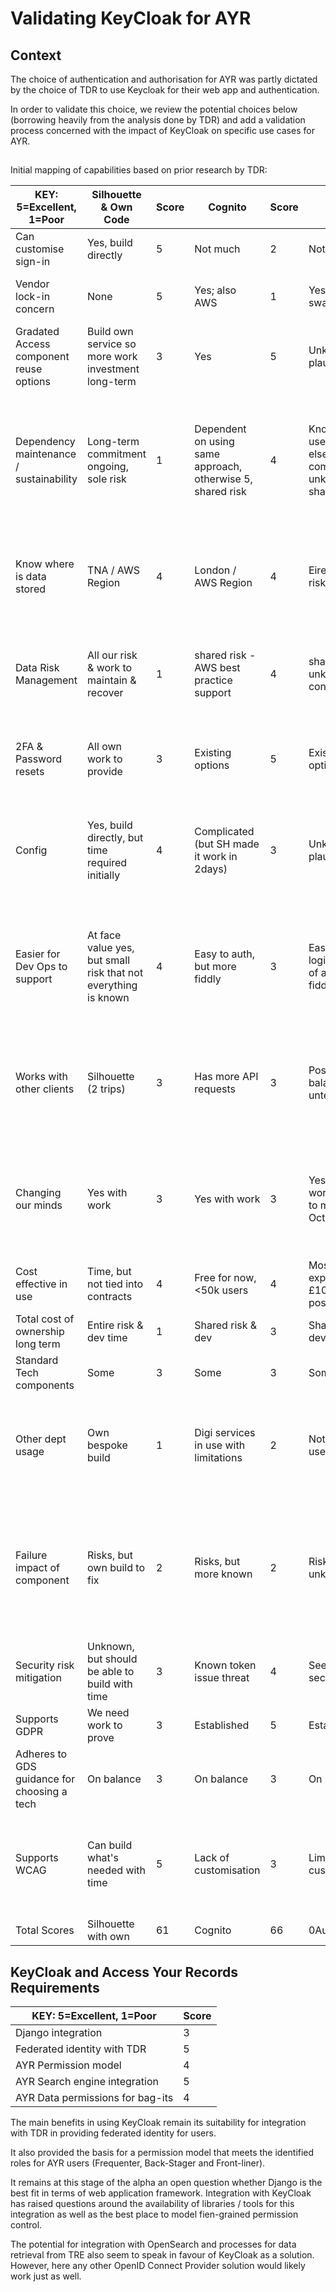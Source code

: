 # Validating KeyCloak for AYR

## Context
The choice of authentication and authorisation for AYR was partly dictated by the choice of TDR to use Keycloak for their web app and authentication.

In order to validate this choice, we review the potential choices below (borrowing heavily from the analysis done by TDR) and add a validation process concerned with the impact of KeyCloak on specific use cases for AYR. 

##
Initial mapping of capabilities based on prior research by TDR:

| KEY:   5=Excellent, 1=Poor                | Silhouette & Own Code                                            | Score | Cognito                                                      | Score | Auth0                                                          | Score | Keycloak                                                                                                                                | Score |
|-------------------------------------------|------------------------------------------------------------------|-------|--------------------------------------------------------------|-------|----------------------------------------------------------------|-------|-----------------------------------------------------------------------------------------------------------------------------------------|-------|
| Can   customise sign-in                   | Yes, build directly                                              | 5     | Not much                                                     | 2     | Not much                                                       | 2     | Yes                                                                                                                                     | 5     |
| Vendor   lock-in concern                  | None                                                             | 5     | Yes; also AWS                                                | 1     | Yes; easier swap than C                                        | 2     | Open source, can be deployed   anywhere                                                                                                 | 5     |
| Gradated   Access component reuse options | Build own service so more work   investment long-term            | 3     | Yes                                                          | 5     | Unknown, but plausible                                         | 3     | Unknown, but plausible                                                                                                                  | 3     |
| Dependency   maintenance / sustainability | Long-term commitment ongoing,   sole risk                        | 1     | Dependent on using same   approach, otherwise 5, shared risk | 4     | Know it's used elsewhere,   complexity unknown but shared risk | 4     | This is third party software so   the development risk is not ours but we do have to host it and host the   database                    | 2     |
| Know   where is data stored               | TNA / AWS Region                                                 | 4     | London / AWS Region                                          | 4     | Eire? Brexit risks                                             | 3     | The data is stored in AWS so we   control exactly where it is stored                                                                    | 4     |
| Data   Risk Management                    | All our risk & work to   maintain & recover                      | 1     | shared risk - AWS best practice   support                    | 4     | shared risk, unknown config work                               | 3     | Shared risk - Data maintenance   is carried out by the application. Recovery is our risk                                                | 2     |
| 2FA   & Password resets                   | All own work to provide                                          | 3     | Existing options                                             | 5     | Existing options                                               | 4     | Existing options including SMS   for no extra cost                                                                                      | 5     |
| Config                                    | Yes, build directly, but time   required initially               | 4     | Complicated (but SH made it work   in 2days)                 | 3     | Unknown, but plausible                                         | 3     | Main app runs in a docker   container. Could be deployed to ECS in a couple of days                                                     | 2     |
| Easier   for Dev Ops to support           | At face value yes, but small   risk that not everything is known | 4     | Easy to auth, but more fiddly                                | 3     | Easier with login but risk of   also being fiddly              | 4     | This is no more difficult to   support than our existing ECS services but it is another service to support.                             | 3     |
| Works   with other clients                | Silhouette (2 trips)                                             | 3     | Has more API requests                                        | 3     | Poss balanced but untested                                     | 4     | Keycloak supports separate   clients and auth flows in the same way as auth0 so I'll give it the same   score                           | 4     |
| Changing   our minds                      | Yes with work                                                    | 3     | Yes with work                                                | 3     | Yes with work, easier to move to   Octa                        | 3     | As per Suzanne's comment, this   is another OIDC provider so switching is the same for all of them                                      | 3     |
| Cost   effective in use                   | Time, but not tied into   contracts                              | 4     | Free for now, <50k users                                     | 4     | Most expensive, £100pm, poss   more                            | 2     | £70-80 per month for hosting                                                                                                            | 3     |
| Total   cost of ownership long term       | Entire risk & dev time                                           | 1     | Shared risk & dev                                            | 3     | Shared risk & dev                                              | 3     | Shared risk & dev                                                                                                                       | 3     |
| Standard   Tech components                | Some                                                             | 3     | Some                                                         | 3     | Some                                                           | 3     | Some                                                                                                                                    | 3     |
| Other   dept usage                        | Own bespoke build                                                | 1     | Digi services in use with   limitations                      | 2     | Not aware of use                                               | 3     | This is also used in other gov   depts so I've raised Auth0 to 3 and set keycloak to be the same                                        | 3     |
| Failure   impact of component             | Risks, but own build to fix                                      | 2     | Risks, but more known                                        | 2     | Risks, unknown                                                 | 1     | We have full control over the   upgrade cycle of the software and the hosting. They are our risks but we have   full control over them. | 3     |
| Security   risk mitigation                | Unknown, but should be able to   build with time                 | 3     | Known token issue threat                                     | 4     | Seems most secure                                              | 5     | As secure as auth0, it is an   OIDC provider                                                                                            | 4     |
| Supports   GDPR                           | We need work to prove                                            | 3     | Established                                                  | 5     | Established                                                    | 5     | We need work to prove                                                                                                                   | 3     |
| Adheres to GDS guidance for choosing a tech| On balance                                                      | 3     | On balance                                                   | 3     | On balance                                                     | 3     | On balance                                                                                                                              | 3     |
| Supports   WCAG                           | Can build what's needed with   time                              | 5     | Lack of customisation                                        | 3     | Limited customisation                                          | 3     | Complete customisation including   existing themes for the GDS design system                                                            | 5     |
| Total   Scores                            | Silhouette with own                                              | 61    | Cognito                                                      | 66    | 0Auth                                                          | 63    | Keycloak                                                                                                                                | 68    |

[gds guidance]: https://www.gov.uk/service-manual/technology/choosing-technology-an-introduction
[auth providers]: https://www.silhouette.rocks/docs/config-introduction
[Silhouette]: https://www.silhouette.rocks/
[SAML]: https://docs.aws.amazon.com/cognito/latest/developerguide/cognito-user-pools-saml-idp.html
[OpenID Connect]: https://docs.aws.amazon.com/cognito/latest/developerguide/cognito-user-pools-identity-provider.html#cognito-user-pools-oidc-providers
[here]: https://docs.aws.amazon.com/cognito/latest/developerguide/cognito-user-pools-app-ui-customization.html
[sign in]: images/cognito-sign-in.png
[getting started]: https://aws.amazon.com/cognito/dev-resources/

## KeyCloak and Access Your Records Requirements

| KEY:   5=Excellent, 1=Poor                | Score | 
|-------------------------------------------|-------|
| Django integration						            |  3    |
| Federated identity with TDR               |  5    |
| AYR Permission model                      |  4    |
| AYR Search engine integration             |  5    |
| AYR Data permissions for bag-its          |  4    |

The main benefits in using KeyCloak remain its suitability for integration with TDR in providing federated identity for users. 

It also provided the basis for a permission model that meets the identified roles for AYR users (Frequenter, Back-Stager and Front-liner).

It remains at this stage of the alpha an open question whether Django is the best fit in terms of web application framework. Integration with KeyCloak has raised questions around the availability of libraries / tools for this integration as well as the best place to model fien-grained permission control.

The potential for integration with OpenSearch and processes for data retrieval from TRE also seem to speak in favour of KeyCloak as a solution. However, here any other OpenID Connect Provider solution would likely work just as well.
